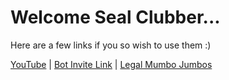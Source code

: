 # Welcome Seal Clubber...
Here are a few links if you so wish to use them :)



[YouTube](https://youtube.com/DRAGEno01) | [Bot Invite Link](https://discord.com/api/oauth2/authorize?client_id=1201133904594219098&permissions=8&scope=bot+applications.commands) | [Legal Mumbo Jumbos](https://github.com/DRAGEno01/Spinning-Seal/Documents/)
